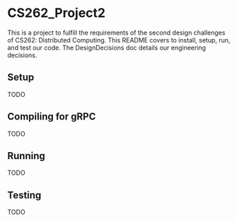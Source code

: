 # CS262_Project2

This is a project to fulfill the requirements of the second design challenges of CS262: Distributed Computing. This README covers to install, setup, run, and test our code. The DesignDecisions doc details our engineering decisions.

## Setup

TODO

## Compiling for gRPC

TODO

## Running

TODO

## Testing

TODO
